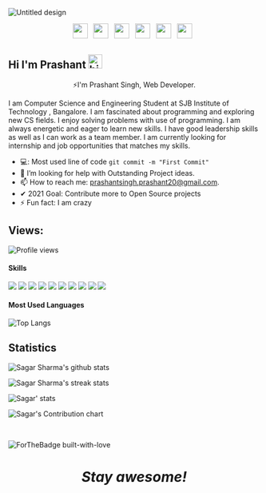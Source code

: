 ![Untitled design](https://user-images.githubusercontent.com/68744875/113280906-8d9c9900-9302-11eb-9eed-38806a6171d8.png)

<p align="center">
<a href="https://www.facebook.com/profile.php?id=100008141718031"><img height="30" src="https://github.com/stephenajulu/stephenajulu/blob/master/images/icons/facebook-square-brands.svg"></a>&nbsp;&nbsp;
<a href="https://https://twitter.com/prashanthsingh_"><img height="30" src="https://github.com/stephenajulu/stephenajulu/blob/master/images/icons/twitter-square-brands.svg"></a>&nbsp;&nbsp;
<a href="https://www.instagram.com/_prashant.singh_/"><img height="30" src="https://github.com/stephenajulu/stephenajulu/blob/master/images/icons/instagram-square-brands.svg"></a>&nbsp;&nbsp;
<a href="https://www.linkedin.com/in/"><img height="30" src="https://github.com/stephenajulu/stephenajulu/blob/master/images/icons/linkedin-brands.svg"></a>&nbsp;&nbsp;
<a href="https://github.com/prashantsingh20"><img height="30" src="https://github.com/stephenajulu/stephenajulu/blob/master/images/icons/github-square-brands.svg"></a>&nbsp;&nbsp;
<a href="mailto:prashantsingh.prashant20@gmail.com"><img height="30" src="https://github.com/stephenajulu/stephenajulu/blob/master/images/icons/envelope-square-solid.svg"></a>&nbsp;&nbsp;
</p>

## Hi I'm Prashant <img src="https://user-images.githubusercontent.com/1303154/88677602-1635ba80-d120-11ea-84d8-d263ba5fc3c0.gif" width="28px" alt="hi">

<p align='center'>
⚡I'm Prashant Singh, Web Developer.
</p>

<p> I am Computer Science and Engineering Student at SJB Institute of Technology , Bangalore. I am fascinated about programming and exploring new CS fields. I enjoy solving problems with use of programming. I am always energetic and eager to learn new skills. I have good leadership skills as well as I can work as a team member. I am currently looking for internship and job opportunities that matches my skills. </p>

- 💻: Most used line of code `git commit -m "First Commit"`
- 🤔 I’m looking for help with Outstanding Project ideas.
- 📫 How to reach me: prashantsingh.prashant20@gmail.com.
- ✔ 2021 Goal: Contribute more to Open Source projects
- ⚡ Fun fact: I am crazy

## Views: 
![Profile views](https://profile-counter.glitch.me/prashantsingh20/count.svg)

####  Skills
<p float="left">
<img src="https://img.shields.io/badge/HTML5-E34F26?style=for-the-badge&logo=html5&logoColor=white" />
<img src="https://img.shields.io/badge/CSS3-1572B6?style=for-the-badge&logo=css3&logoColor=white" />
<img src="https://img.shields.io/badge/Javascript-323330?style=for-the-badge&logo=javascript&logoColor=F7DF1E" />
<img src="https://img.shields.io/badge/Node.js-43853D?style=for-the-badge&logo=node.js&logoColor=white" />
<img src="https://img.shields.io/badge/Express.js-404D59?style=for-the-badge" />
<img src="https://img.shields.io/badge/jQuery-0769AD?style=for-the-badge&logo=jquery&logoColor=white" />
<img src="https://img.shields.io/badge/Bootstrap-563D7C?style=for-the-badge&logo=bootstrap&logoColor=white">
<img src="https://img.shields.io/badge/MongoDB-4EA94B?style=for-the-badge&logo=mongodb&logoColor=white">
<img src="https://img.shields.io/badge/Python-3776AB?style=for-the-badge&logo=python&logoColor=white">
<img src="https://img.shields.io/badge/Git-F05032?style=for-the-badge&logo=git&logoColor=white">
</p>

#### Most Used Languages

![Top Langs](https://github-readme-stats.vercel.app/api/top-langs/?username=prashantsingh20&theme=chartreuse-dark&layout=compact)

## Statistics 
![Sagar Sharma's github stats](https://github-readme-stats.vercel.app/api?username=prashantsingh20&theme=blue-green)

![Sagar Sharma's streak stats](https://github-readme-streak-stats.herokuapp.com/?user=prashantsingh20&theme=blue-green)

![Sagar' stats](https://github-profile-trophy.vercel.app/?username=prashantsingh20&row=1)

![Sagar's Contribution chart](https://activity-graph.herokuapp.com/graph?username=prashantsingh20&theme=react-dark)

<br>

![ForTheBadge built-with-love](https://forthebadge.com/images/badges/built-with-love.svg)

<h1 align='center'><i>Stay awesome!</i></h1>
